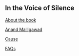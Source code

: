 ## In the Voice of Silence

[About the book](about.md)

[Anand Malligawad](anand.md)

[Cause](cause.md)

[FAQs](faq.md)

 
 



